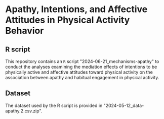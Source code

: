 # Apathy, Intentions, and Affective Attitudes in Physical Activity Behavior


## R script
This repository contains an `R` script "2024-06-21_mechanisms-apathy" to conduct the analyses examining the mediation effects of intentions to be physically active and affective attitudes toward physical activity on the association between apathy and habitual engagement in physical activity. 

## Dataset
The dataset used by the R script is provided in "2024-05-12_data-apathy.2.csv.zip".
